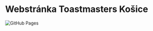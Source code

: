 # Webstránka Toastmasters Košice
![GitHub Pages](https://github.com/toastmasters-kosice/toastmasters-kosice.github.io/workflows/GitHub%20Pages/badge.svg?branch=main)
